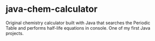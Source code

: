 # java-chem-calculator
Original chemistry calculator built with Java that searches the Periodic Table and performs half-life equations in console. One of my first Java projects.

